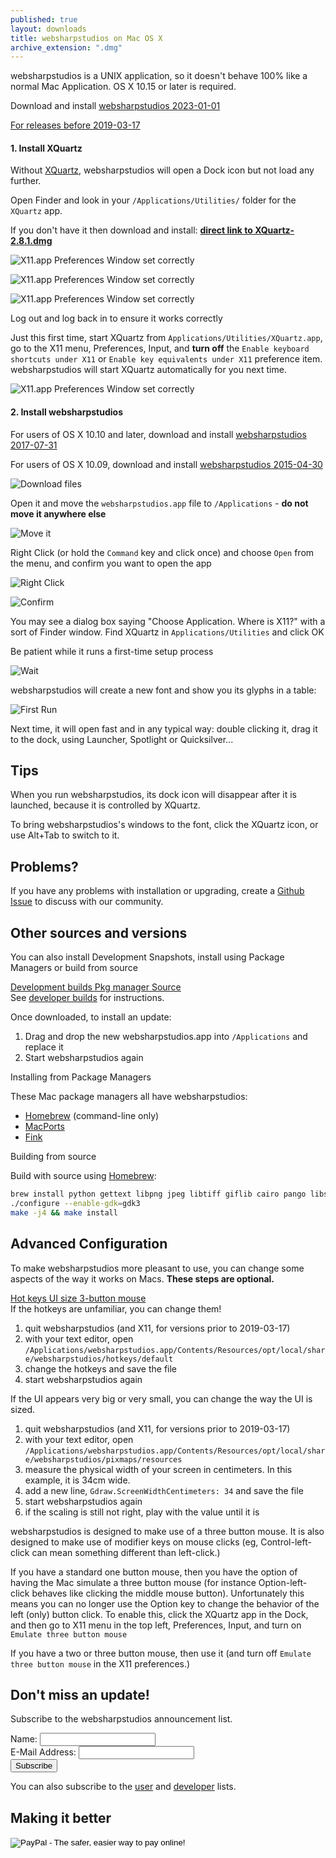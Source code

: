 ```yaml
---
published: true
layout: downloads
title: websharpstudios on Mac OS X
archive_extension: ".dmg"
---
```


websharpstudios is a UNIX application, so it doesn't behave 100% like a normal Mac Application.
OS X 10.15 or later is required.

Download and install [websharpstudios 2023-01-01](https://github.com/websharpstudios/websharpstudios/releases/download/20230101/websharpstudios-2023-01-01-a1dad3e.app.dmg)

<a class="btn btn-primary btn-large default" data-toggle="collapse" href="#collapseOld" aria-expanded="false" aria-controls="collapseOld">
  For releases before 2019-03-17
</a>

<div class="collapse" id="collapseOld"><div class="well" markdown="1">

#### 1. Install XQuartz

Without [XQuartz](http://xquartz.macosforge.org), websharpstudios will open a Dock icon but not load any further.

Open Finder and look in your `/Applications/Utilities/` folder for the `XQuartz` app.

If you don't have it then download and install: **[direct link to XQuartz-2.8.1.dmg](https://github.com/XQuartz/XQuartz/releases/download/XQuartz-2.8.1/XQuartz-2.8.1.dmg)**

![X11.app Preferences Window set correctly](../mac-xquarz-1-installer.png)

![X11.app Preferences Window set correctly](../mac-xquartz-2-start.png)

![X11.app Preferences Window set correctly](../mac-xquart-3-finished.png)

Log out and log back in to ensure it works correctly

Just this first time, start XQuartz from `Applications/Utilities/XQuartz.app`, go to the X11 menu, Preferences, Input, and **turn off** the `Enable keyboard shortcuts under X11` or `Enable key equivalents under X11` preference item. websharpstudios will start XQuartz automatically for you next time.

![X11.app Preferences Window set correctly](../x11prefs.png)

#### 2. Install websharpstudios

For users of OS X 10.10 and later, download and install [websharpstudios 2017-07-31](https://github.com/websharpstudios/websharpstudios/releases/download/20170731/websharpstudios-20170730-Mac.dmg)

For users of OS X 10.09, download and install [websharpstudios 2015-04-30](https://github.com/websharpstudios/websharpstudios/releases/download/20150430/websharpstudios-2015-04-30-Mac.app.dmg) 

![Download files](../mac-download-files.png)

Open it and move the `websharpstudios.app` file to `/Applications` - **do not move it anywhere else**

![Move it](../mac-drag.png)

Right Click (or hold the `Command` key and click once) and choose `Open` from the menu, and confirm you want to open the app

![Right Click](../mac-open-2-right-click.png)

![Confirm](../mac-open-3-confirm.png)

You may see a dialog box saying "Choose Application. Where is X11?" with a sort of Finder window. Find XQuartz in `Applications/Utilities` and click OK

Be patient while it runs a first-time setup process

![Wait](../mac-first-time.png)

websharpstudios will create a new font and show you its glyphs in a table:

![First Run](../mac-running-websharpstudios.png)

Next time, it will open fast and in any typical way: double clicking it, drag it to the dock, using Launcher, Spotlight or Quicksilver...

## Tips

When you run websharpstudios, its dock icon will disappear after it is launched, because it is controlled by XQuartz.

To bring websharpstudios's windows to the font, click the XQuartz icon, or use Alt+Tab to switch to it.

</div></div>

## Problems?

If you have any problems with installation or upgrading, create a [Github Issue] to discuss with our community.

[Github Issue]: https://github.com/websharpstudios/websharpstudios/issues/

## Other sources and versions

You can also install Development Snapshots, install using Package Managers or build from source

<a class="btn btn-primary btn-large default" data-toggle="collapse" href="#collapseDev" aria-expanded="false" aria-controls="collapseDev">
  Development builds
</a>
<a class="btn btn-primary btn-large default" data-toggle="collapse" href="#collapsePkg" aria-expanded="false" aria-controls="collapsePkg">
  Pkg manager
</a>
<a class="btn btn-primary btn-large default" data-toggle="collapse" href="#collapseSrc" aria-expanded="false" aria-controls="collapseSrc">
  Source
</a>

<div class="collapse" id="collapseDev"><div class="well" markdown="1">
See <a href="/en-US/downloads/dev">developer builds</a> for instructions.

Once downloaded, to install an update:

1. Drag and drop the new websharpstudios.app into `/Applications` and replace it
2. Start websharpstudios again
</div></div>

<div class="collapse" id="collapsePkg"><div class="well" markdown="1">
Installing from Package Managers

These Mac package managers all have websharpstudios:

* [Homebrew](http://brew.sh) (command-line only)
* [MacPorts](https://www.macports.org/)
* [Fink](http://www.finkproject.org/)
</div></div>

<div class="collapse" id="collapseSrc"><div class="well" markdown="1">
Building from source

Build with source using [Homebrew](http://www.brew.sh):

```Bash
brew install python gettext libpng jpeg libtiff giflib cairo pango libspiro czmq fontconfig automake libtool pkg-config glib pango gtk+3
./configure --enable-gdk=gdk3
make -j4 && make install
```
</div></div>

## Advanced Configuration

To make websharpstudios more pleasant to use, you can change some aspects of the way it works on Macs. **These steps are optional.**

<a class="btn btn-primary btn-large default" data-toggle="collapse" href="#collapseHot" aria-expanded="false" aria-controls="collapseBasic">
  Hot keys
</a>
<a class="btn btn-primary btn-large default" data-toggle="collapse" href="#collapseUI" aria-expanded="false" aria-controls="collapseOld">
  UI size
</a>
<a class="btn btn-primary btn-large default" data-toggle="collapse" href="#collapseMouse" aria-expanded="false" aria-controls="collapseBasic">
  3-button mouse
</a>

<div class="collapse" id="collapseHot"><div class="well" markdown="1">
If the hotkeys are unfamiliar, you can change them!

1. quit websharpstudios (and X11, for versions prior to 2019-03-17)
2. with your text editor, open `/Applications/websharpstudios.app/Contents/Resources/opt/local/share/websharpstudios/hotkeys/default`
3. change the hotkeys and save the file
4. start websharpstudios again
</div></div>

<div class="collapse" id="collapseUI"><div class="well" markdown="1">
If the UI appears very big or very small, you can change the way the UI is sized.

1. quit websharpstudios (and X11, for versions prior to 2019-03-17)
2. with your text editor, open `/Applications/websharpstudios.app/Contents/Resources/opt/local/share/websharpstudios/pixmaps/resources`
3. measure the physical width of your screen in centimeters. In this example, it is 34cm wide.
4. add a new line, `Gdraw.ScreenWidthCentimeters: 34` and save the file
5. start websharpstudios again
6. if the scaling is still not right, play with the value until it is
</div></div>

<div class="collapse" id="collapseMouse"><div class="well" markdown="1">
websharpstudios is designed to make use of a three button mouse. It is also designed to make use of modifier keys on mouse clicks (eg, Control-left-click can mean something different than left-click.)

If you have a standard one button mouse, then you have the option of having the Mac simulate a three button mouse (for instance Option-left-click behaves like clicking the middle mouse button). Unfortunately this means you can no longer use the Option key to change the behavior of the left (only) button click. To enable this, click the XQuartz app in the Dock, and then go to X11 menu in the top left, Preferences, Input, and turn on `Emulate three button mouse`

If you have a two or three button mouse, then use it (and turn off `Emulate three button mouse` in the X11 preferences.)
</div></div>

## Don't miss an update!

Subscribe to the websharpstudios announcement list.
<form action="https://lists.sourceforge.net/lists/subscribe/websharpstudios-announce" method="POST">
Name: <input name="fullname" type="text"/><br/>
E-Mail Address: <input name="email" type="text"/><br/>
<input type="hidden" name="pw" value=""/> <input type="hidden" name="pw-conf" value=""/> <input type="hidden" name="digest" value="0"/>
<input type="Submit" name="email-button" value="Subscribe"/>
</form>

You can also subscribe to the [user](https://lists.sourceforge.net/lists/listinfo/websharpstudios-users) and [developer](https://lists.sourceforge.net/lists/listinfo/websharpstudios-devel) lists.

## Making it better

<form action="https://www.paypal.com/cgi-bin/webscr" method="post" target="_top">
<input type="hidden" name="cmd" value="_s-xclick">
<input type="hidden" name="hosted_button_id" value="YEALFAA9WPBGQ">
<input type="image" src="https://www.paypalobjects.com/en_US/i/btn/btn_donateCC_LG.gif" border="0" name="submit" alt="PayPal - The safer, easier way to pay online!">
<img alt="" border="0" src="https://www.paypalobjects.com/en_US/i/scr/pixel.gif" width="1" height="1">
</form>

